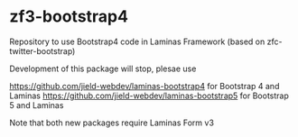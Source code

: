 # zf3-bootstrap4
Repository to use Bootstrap4 code in Laminas Framework (based on zfc-twitter-bootstrap)

Development of this package will stop, plesae use 

https://github.com/jield-webdev/laminas-bootstrap4 for Bootstrap 4 and Laminas
https://github.com/jield-webdev/laminas-bootstrap5 for Bootstrap 5 and Laminas

Note that both new packages require Laminas Form v3
